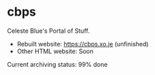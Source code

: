 # cbps

Celeste Blue's Portal of Stuff.

- Rebuilt website: https://cbps.xo.je (unfinished)
- Other HTML website: Soon

Current archiving status: 99% done
